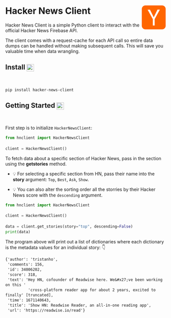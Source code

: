 # Hacker News Client  <img align="right" width="75" height="75" src="./img/hackernews-logo.png">

Hacker News Client is a simple Python client to interact with the official Hacker News Firebase API.

The client comes with a request-cache for each API call so entire data dumps can be handled without making subsequent calls. This will save you valuable time when data wrangling.

## Install <img align="center" width="23" height="23" src="https://media.giphy.com/media/sULKEgDMX8LcI/giphy.gif">
<br>

```
pip install hacker-news-client
```

## Getting Started <img align="center" width="23" height="23" src="https://media.giphy.com/media/JIX9t2j0ZTN9S/giphy.gif">
<br>

First step is to initialize `HackerNewsClient`:

```py
from hnclient import HackerNewsClient

client = HackerNewsClient()
```

To fetch data about a specific section of Hacker News, pass in the section using the **getstories** method. 

- :bulb: For selecting a specific section from HN, pass their name into the **story** argument: `Top`, `Best`, `Ask`, `Show`. 

- :bulb: You can also alter the sorting order all the storries by their Hacker News score with the `descending` argument.

```py
from hnclient import HackerNewsClient

client = HackerNewsClient()

data = client.get_stories(story="top", descending=False)
print(data)
```
The program above will print out a list of dictionaries where each dictionary is the metadata values for an individual story: :point_down:
```
{'author': 'tristanho',
 'comments': 156,
 'id': 34006202,
 'score': 318,
 'text': 'Hey HN, cofounder of Readwise here. We&#x27;ve been working on this '
          'cross-platform reader app for about 2 years, excited to finally' [truncated],
 'time': 1671140643,
 'title': 'Show HN: Readwise Reader, an all-in-one reading app',
 'url': 'https://readwise.io/read'}
  ```
